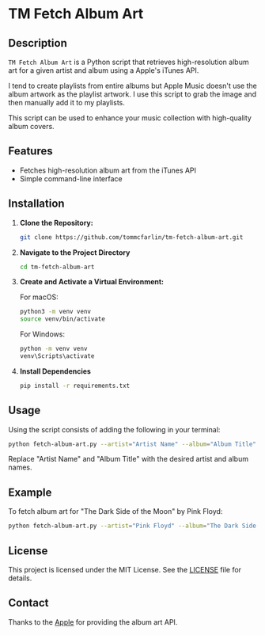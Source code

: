 # TM Fetch Album Art

## Description

`TM Fetch Album Art` is a Python script that retrieves high-resolution album art for a given artist and album using a Apple's iTunes API.

I tend to create playlists from entire albums but Apple Music doesn't use the album artwork as the playlist artwork. I use this script to grab the image and then manually add it to my playlists.

This script can be used to enhance your music collection with high-quality album covers.

## Features

- Fetches high-resolution album art from the iTunes API
- Simple command-line interface

## Installation

1. **Clone the Repository:**

   ```bash
   git clone https://github.com/tommcfarlin/tm-fetch-album-art.git
   ```

2. **Navigate to the Project Directory**

    ```bash
    cd tm-fetch-album-art
    ```

3. **Create and Activate a Virtual Environment:**

    For macOS:

    ```bash
    python3 -m venv venv
    source venv/bin/activate
    ```

    For Windows:

    ```bash
    python -m venv venv
    venv\Scripts\activate
    ```

4. **Install Dependencies**

    ```bash
    pip install -r requirements.txt
    ```

## Usage

Using the script consists of adding the following in your terminal:

```bash
python fetch-album-art.py --artist="Artist Name" --album="Album Title"
```

Replace "Artist Name" and "Album Title" with the desired artist and album names.

## Example

To fetch album art for "The Dark Side of the Moon" by Pink Floyd:

```bash
python fetch-album-art.py --artist="Pink Floyd" --album="The Dark Side of the Moon"
```

## License

This project is licensed under the MIT License. See the [LICENSE](LICENSE) file for details.

## Contact

Thanks to the [Apple](https://itunes.apple.com/search) for providing the album art API.
